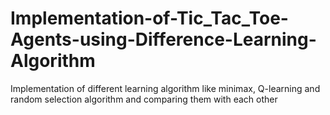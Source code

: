 # Implementation-of-Tic_Tac_Toe-Agents-using-Difference-Learning-Algorithm
Implementation of different learning algorithm like minimax, Q-learning and  random selection algorithm and comparing them with each other
